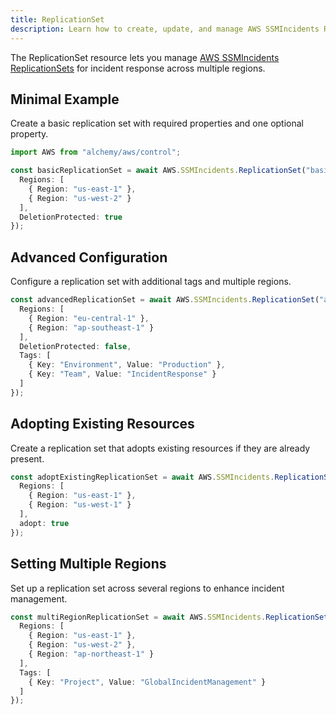 ```yaml
---
title: ReplicationSet
description: Learn how to create, update, and manage AWS SSMIncidents ReplicationSets using Alchemy Cloud Control.
---
```



The ReplicationSet resource lets you manage [AWS SSMIncidents ReplicationSets](https://docs.aws.amazon.com/ssmincidents/latest/userguide/) for incident response across multiple regions.

## Minimal Example

Create a basic replication set with required properties and one optional property.

```ts
import AWS from "alchemy/aws/control";

const basicReplicationSet = await AWS.SSMIncidents.ReplicationSet("basicReplicationSet", {
  Regions: [
    { Region: "us-east-1" },
    { Region: "us-west-2" }
  ],
  DeletionProtected: true
});
```

## Advanced Configuration

Configure a replication set with additional tags and multiple regions.

```ts
const advancedReplicationSet = await AWS.SSMIncidents.ReplicationSet("advancedReplicationSet", {
  Regions: [
    { Region: "eu-central-1" },
    { Region: "ap-southeast-1" }
  ],
  DeletionProtected: false,
  Tags: [
    { Key: "Environment", Value: "Production" },
    { Key: "Team", Value: "IncidentResponse" }
  ]
});
```

## Adopting Existing Resources

Create a replication set that adopts existing resources if they are already present.

```ts
const adoptExistingReplicationSet = await AWS.SSMIncidents.ReplicationSet("adoptReplicationSet", {
  Regions: [
    { Region: "us-east-1" },
    { Region: "us-west-1" }
  ],
  adopt: true
});
```

## Setting Multiple Regions

Set up a replication set across several regions to enhance incident management.

```ts
const multiRegionReplicationSet = await AWS.SSMIncidents.ReplicationSet("multiRegionReplicationSet", {
  Regions: [
    { Region: "us-east-1" },
    { Region: "us-west-2" },
    { Region: "ap-northeast-1" }
  ],
  Tags: [
    { Key: "Project", Value: "GlobalIncidentManagement" }
  ]
});
```
